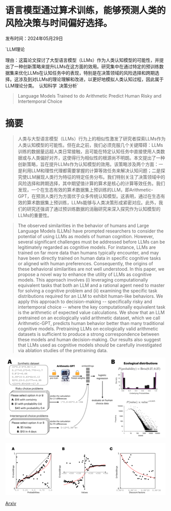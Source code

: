 # 语言模型通过算术训练，能够预测人类的风险决策与时间偏好选择。

发布时间：2024年05月29日

`LLM理论

理由：这篇论文探讨了大型语言模型（LLMs）作为人类认知模型的可能性，并提出了一种创新策略来提升LLMs在这方面的效用。研究集中在通过特定的预训练数据集来优化LLMs在认知任务中的表现，特别是在决策领域的风险选择和跨期选择。这涉及到对LLMs的理论理解和改进，以更好地模拟人类认知过程，因此属于LLM理论分类。` `认知科学` `决策分析`

> Language Models Trained to do Arithmetic Predict Human Risky and Intertemporal Choice

# 摘要

> 人类与大型语言模型（LLMs）行为上的相似性激发了研究者探索LLMs作为人类认知模型的可能性。但在此之前，我们必须克服几个关键障碍：LLMs训练的数据量远超人类日常接触，且可能在特定认知任务中直接使用人类数据或与人类偏好对齐，这使得行为相似性的根源尚不明朗。本文提出了一种创新策略，旨在提升LLMs作为认知模型的效用。该策略涉及两个方面：一是利用LLM和理性代理都需要掌握的计算等效任务来解决认知问题；二是探究使LLM展现人类行为特征的特定任务分布。我们特别关注了决策领域中的风险选择和跨期选择，其中期望值计算的算术是核心的计算等效任务。我们发现，一个在生态有效的算术数据集上预训练的LLM，即Arithmetic-GPT，在预测人类行为方面优于众多传统认知模型。这表明，通过在生态有效的算术数据集上预训练，LLMs能够与人类决策形成紧密对应。此外，我们的研究还强调了通过预训练数据的消融研究来深入探究作为认知模型的LLMs的重要性。

> The observed similarities in the behavior of humans and Large Language Models (LLMs) have prompted researchers to consider the potential of using LLMs as models of human cognition. However, several significant challenges must be addressed before LLMs can be legitimately regarded as cognitive models. For instance, LLMs are trained on far more data than humans typically encounter, and may have been directly trained on human data in specific cognitive tasks or aligned with human preferences. Consequently, the origins of these behavioral similarities are not well understood. In this paper, we propose a novel way to enhance the utility of LLMs as cognitive models. This approach involves (i) leveraging computationally equivalent tasks that both an LLM and a rational agent need to master for solving a cognitive problem and (ii) examining the specific task distributions required for an LLM to exhibit human-like behaviors. We apply this approach to decision-making -- specifically risky and intertemporal choice -- where the key computationally equivalent task is the arithmetic of expected value calculations. We show that an LLM pretrained on an ecologically valid arithmetic dataset, which we call Arithmetic-GPT, predicts human behavior better than many traditional cognitive models. Pretraining LLMs on ecologically valid arithmetic datasets is sufficient to produce a strong correspondence between these models and human decision-making. Our results also suggest that LLMs used as cognitive models should be carefully investigated via ablation studies of the pretraining data.

![语言模型通过算术训练，能够预测人类的风险决策与时间偏好选择。](../../../paper_images/2405.19313/x1.png)

![语言模型通过算术训练，能够预测人类的风险决策与时间偏好选择。](../../../paper_images/2405.19313/x2.png)

[Arxiv](https://arxiv.org/abs/2405.19313)